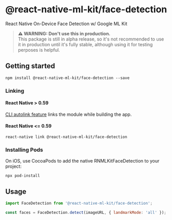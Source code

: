 # @react-native-ml-kit/face-detection

React Native On-Device Face Detection w/ Google ML Kit

> **⚠ WARNING: Don't use this in production.**  
> This package is still in alpha release, so it's not recommended to use it in production until it's fully stable, although using it for testing perposes is helpful.

## Getting started

`npm install @react-native-ml-kit/face-detection --save`

### Linking

#### React Native > 0.59

[CLI autolink feature](https://github.com/react-native-community/cli/blob/master/docs/autolinking.md) links the module while building the app.

#### React Native <= 0.59

`react-native link @react-native-ml-kit/face-detection`

### Installing Pods

On iOS, use CocoaPods to add the native RNMLKitFaceDetection to your project:

`npx pod-install`

## Usage

```javascript
import FaceDetection from '@react-native-ml-kit/face-detection';

const faces = FaceDetection.detect(imageURL, { landmarkMode: 'all' });
```
